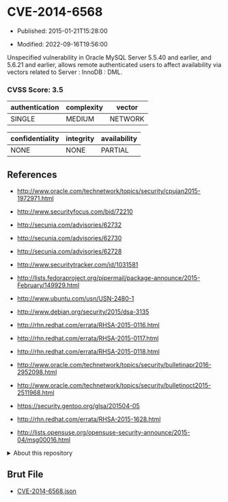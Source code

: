 # CVE-2014-6568

- Published: 2015-01-21T15:28:00

- Modified: 2022-09-16T19:56:00

Unspecified vulnerability in Oracle MySQL Server 5.5.40 and earlier, and 5.6.21 and earlier, allows remote authenticated users to affect availability via vectors related to Server : InnoDB : DML.

### CVSS Score: **3.5**

| authentication | complexity | vector |
| --- | --- | --- |
| SINGLE | MEDIUM | NETWORK |

| confidentiality | integrity | availability |
| --- | --- | --- |
| NONE | NONE | PARTIAL |

## References

* http://www.oracle.com/technetwork/topics/security/cpujan2015-1972971.html

* http://www.securityfocus.com/bid/72210

* http://secunia.com/advisories/62732

* http://secunia.com/advisories/62730

* http://secunia.com/advisories/62728

* http://www.securitytracker.com/id/1031581

* http://lists.fedoraproject.org/pipermail/package-announce/2015-February/149929.html

* http://www.ubuntu.com/usn/USN-2480-1

* http://www.debian.org/security/2015/dsa-3135

* http://rhn.redhat.com/errata/RHSA-2015-0116.html

* http://rhn.redhat.com/errata/RHSA-2015-0117.html

* http://rhn.redhat.com/errata/RHSA-2015-0118.html

* http://www.oracle.com/technetwork/topics/security/bulletinapr2016-2952098.html

* http://www.oracle.com/technetwork/topics/security/bulletinoct2015-2511968.html

* https://security.gentoo.org/glsa/201504-05

* http://rhn.redhat.com/errata/RHSA-2015-1628.html

* http://lists.opensuse.org/opensuse-security-announce/2015-04/msg00016.html

<details>
<summary>About this repository</summary> 

  This repository is part of the project [Live Hack CVE](https://github.com/Live-Hack-CVE). Main website can be found [www.live-hack.org](https://www.live-hack.org) 
  
  Made by [Sn0wAlice](https://github.com/Sn0wAlice) for the people that care about security and need to have a feed of the latest CVEs. Hope you enjoy it, don't forget to star the repo and follow me on [Twitter](https://twitter.com/Sn0wAlice) and [Github](https://github.com/Sn0wAlice). And that is my [personnal website](https://www.alice-snow.me/)

  - [Home Page](https://github.com/Live-Hack-CVE)
  - [Framework](https://github.com/Live-Hack-CVE/cve-framework)
  - [CVE database](https://github.com/Live-Hack-CVE/full_database)
  - [Changelog](https://github.com/Live-Hack-CVE/Changelog)
</details>

## Brut File

* [CVE-2014-6568.json](https://raw.githubusercontent.com/Live-Hack-CVE/full_database/main/cves/2014/CVE-2014-6568.json)

